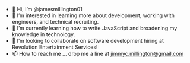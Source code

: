 - 👋 Hi, I’m @jamesmillington01
- 👀 I’m interested in learning more about development, working with engineers, and technical recruiting.
- 🌱 I’m currently learning how to write JavaScript and broadening my knowledge in technology.
- 💞️ I’m looking to collaborate on software development hiring at Revolution Entertainment Services! 
- 📫 How to reach me ... drop me a line at jimmyc.millington@gmail.com

<!---
jamesmillington01/jamesmillington01 is a ✨ special ✨ repository because its `README.md` (this file) appears on your GitHub profile.
You can click the Preview link to take a look at your changes.
--->
